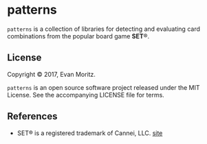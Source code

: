 patterns
========

`patterns` is a collection of libraries for detecting and evaluating card combinations
from the popular board game **SET**&reg;.

License
-------

Copyright &copy; 2017, Evan Moritz.

`patterns` is an open source software project released under the MIT License.
See the accompanying LICENSE file for terms.

References
----------

  - SET&reg; is a registered trademark of Cannei, LLC. [site](https://www.setgame.com/set)